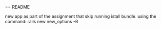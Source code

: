 == README

new app as part of the assignment that skip running istall bundle.
using the command:
rails new new_options -B

